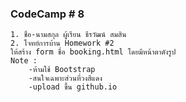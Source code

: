 ### CodeCamp # 8
    1. ชื่อ-นามสกุล ผู้เรียน ธีรวัฒน์ สมสิน
    2. โจทย์การบ้าน Homework #2 
    ให้สร้าง form ชื่อ booking.html โดยมีหน้าตาดังรูป 
    Note : 
        -ห้ามใช้ Bootstrap 
        -สนใจเฉพาะส่วนที่วงสีแดง
        -upload ขึ้น github.io   


    
